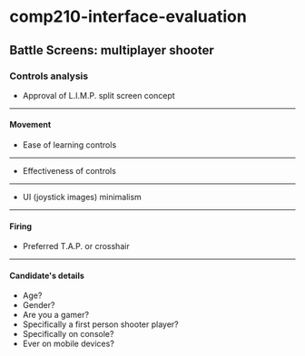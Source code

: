 # comp210-interface-evaluation

## Battle Screens: multiplayer shooter

### Controls analysis


- Approval of L.I.M.P. split screen concept  
---

#### Movement

- Ease of learning controls  
---

- Effectiveness of controls  
---

- UI (joystick images) minimalism  
---


#### Firing

- Preferred T.A.P. or crosshair  
---


#### Candidate's details

- Age?
- Gender?
- Are you a gamer?
- Specifically a first person shooter player?
- Specifically on console?
- Ever on mobile devices?


